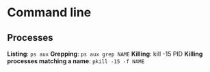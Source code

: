 # Command line

## Processes

__Listing__: `ps aux`
__Grepping__: `ps aux grep NAME`
__Killing__: kill -15 PID
__Killing processes matching a name__: `pkill -15 -f NAME`
